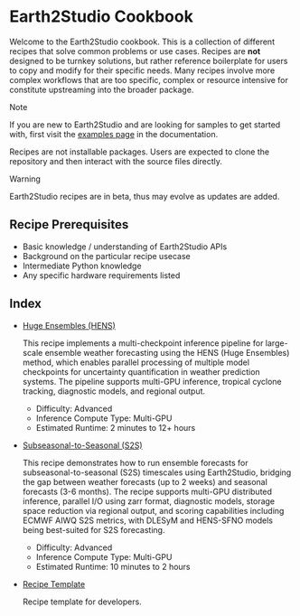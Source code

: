 <!-- markdownlint-disable MD007 -->
# Earth2Studio Cookbook

Welcome to the Earth2Studio cookbook.
This is a collection of different recipes that solve common problems or use cases.
Recipes are **not** designed to be turnkey solutions, but rather reference
boilerplate for users to copy and modify for their specific needs.
Many recipes involve more complex workflows that are too specific, complex or resource
intensive for constitute upstreaming into the broader package.

> [!NOTE]
> If you are new to Earth2Studio and are looking for samples to get started with, first
> visit the [examples page](https://nvidia.github.io/earth2studio/examples/index.html)
> in the documentation.

Recipes are not installable packages.
Users are expected to clone the repository and then interact with the source files
directly.

> [!WARNING]
> Earth2Studio recipes are in beta, thus may evolve as updates are added.

## Recipe Prerequisites

- Basic knowledge / understanding of Earth2Studio APIs
- Background on the particular recipe usecase
- Intermediate Python knowledge
- Any specific hardware requirements listed

## Index

- [Huge Ensembles (HENS)](./hens/)

    This recipe implements a multi-checkpoint inference pipeline for large-scale
    ensemble weather forecasting using the HENS (Huge Ensembles) method, which enables
    parallel processing of multiple model checkpoints for uncertainty quantification in
    weather prediction systems. The pipeline supports multi-GPU inference, tropical
    cyclone tracking, diagnostic models, and regional output.

    - Difficulty: Advanced
    - Inference Compute Type: Multi-GPU
    - Estimated Runtime: 2 minutes to 12+ hours

- [Subseasonal-to-Seasonal (S2S)](./s2s/)

    This recipe demonstrates how to run ensemble forecasts for subseasonal-to-seasonal
    (S2S) timescales using Earth2Studio, bridging the gap between weather forecasts
    (up to 2 weeks) and seasonal forecasts (3-6 months). The recipe supports multi-GPU
    distributed inference, parallel I/O using zarr format, diagnostic models, storage
    space reduction via regional output, and scoring capabilities including ECMWF AIWQ
    S2S metrics, with DLESyM and HENS-SFNO models being best-suited for S2S forecasting.

    - Difficulty: Advanced
    - Inference Compute Type: Multi-GPU
    - Estimated Runtime: 10 minutes to 2 hours

- [Recipe Template](./template/)

    Recipe template for developers.
